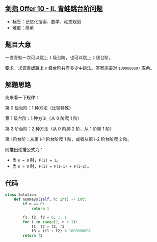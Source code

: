 ## [剑指 Offer 10 - II. 青蛙跳台阶问题](https://leetcode-cn.com/problems/qing-wa-tiao-tai-jie-wen-ti-lcof/)

- 标签：记忆化搜索、数学、动态规划
- 难度：简单

## 题目大意

一直青蛙一次可以跳上 `1` 级台阶，也可以跳上 `2` 级台阶。

要求：求该青蛙跳上 `n` 级台阶共有多少中跳法。答案需要对 `1000000007` 取余。

## 解题思路

先来看一下规律：

第 0 级台阶：1 种方法（比较特殊）

第 1 级台阶：1 种方法（从 0 阶爬 1 阶）

第 2 阶台阶：2 种方法（从 0 阶爬 2 阶，从 1 阶爬 1 阶）

第 i 阶台阶：从第 i-1 阶台阶爬 1 阶，或者从第 i-2 阶台阶爬 2 阶。

则推出递推公式为：

- 当 `n = 0` 时，`F(i) = 1`。
- 当 `n > 0` 时，`F(i) = F(i-1) + F(i-2)`。

## 代码

```Python
class Solution:
    def numWays(self, n: int) -> int:
        if n == 0:
            return 1

        f1, f2, f3 = 0, 1, 1
        for i in range(2, n + 1):
            f1, f2 = f2, f3
            f3 = (f1 + f2) % 1000000007
        return f3
```

